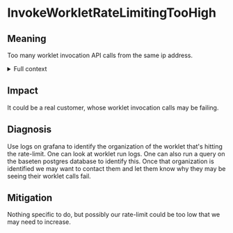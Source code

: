# InvokeWorkletRateLimitingTooHigh

## Meaning

Too many worklet invocation API calls from the same ip address. 

<details>
<summary>Full context</summary>

We rate-limit worklet invocation calls by ip address. This error indicates that
someone is breaching this limit. It may be a real user overstepping their limit
or this could be a malicious actor.

</details>

## Impact

It could be a real customer, whose worklet invocation calls may be failing.

## Diagnosis

Use logs on grafana to identify the organization of the worklet that's hitting
the rate-limit. One can look at worklet run logs. One can also run a query on
the baseten postgres database to identify this. Once that organization is
identified we may want to contact them and let them know why they may be seeing
their worklet calls fail.

## Mitigation

Nothing specific to do, but possibly our rate-limit could be too low that we may
need to increase. 
